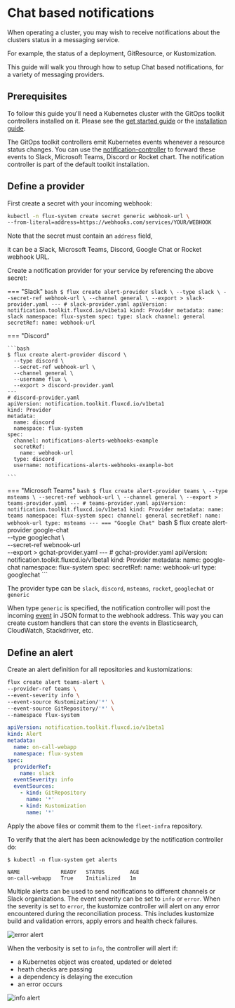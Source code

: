 # Chat based notifications

When operating a cluster, you may wish to receive notifications about the clusters status in a messaging service.

For example, the status of a deployment, GitResource, or Kustomization.

This guide will walk you through how to setup Chat based notifications, for a variety of messaging providers.

## Prerequisites

To follow this guide you'll need a Kubernetes cluster with the GitOps
toolkit controllers installed on it.
Please see the [get started guide](../get-started/index.md)
or the [installation guide](installation.md).

The GitOps toolkit controllers emit Kubernetes events whenever a resource status changes.
You can use the [notification-controller](../components/notification/controller.md)
to forward these events to Slack, Microsoft Teams, Discord or Rocket chart.
The notification controller is part of the default toolkit installation.


## Define a provider

First create a secret with your incoming webhook:

```sh
kubectl -n flux-system create secret generic webhook-url \
--from-literal=address=https://webhooks.com/services/YOUR/WEBHOOK
```

Note that the secret must contain an `address` field,

it can be a Slack, Microsoft Teams, Discord, Google Chat or Rocket webhook URL.

Create a notification provider for your service by referencing the above secret:

=== "Slack"
    ```bash
    $ flux create alert-provider slack \
      --type slack \
      --secret-ref webhook-url \
      --channel general \
      --export > slack-provider.yaml
    ---
    # slack-provider.yaml
    apiVersion: notification.toolkit.fluxcd.io/v1beta1
    kind: Provider
    metadata:
      name: slack
      namespace: flux-system
    spec:
      type: slack
      channel: general
      secretRef:
        name: webhook-url
    ```

=== "Discord"

    ```bash
    $ flux create alert-provider discord \
      --type discord \
      --secret-ref webhook-url \
      --channel general \
      --username flux \
      --export > discord-provider.yaml
    ---
    # discord-provider.yaml
    apiVersion: notification.toolkit.fluxcd.io/v1beta1
    kind: Provider
    metadata:
      name: discord
      namespace: flux-system
    spec:
      channel: notifications-alerts-webhooks-example
      secretRef:
        name: webhook-url
      type: discord
      username: notifications-alerts-webhooks-example-bot

    ```
=== "Microsoft Teams"
    ```bash
    $ flux create alert-provider teams \
      --type msteams \
      --secret-ref webhook-url \
      --channel general \
      --export > teams-provider.yaml
    ---
    # teams-provider.yaml
    apiVersion: notification.toolkit.fluxcd.io/v1beta1
    kind: Provider
    metadata:
      name: teams
      namespace: flux-system
    spec:
      channel: general
      secretRef:
        name: webhook-url
      type: msteams
    ---
=== "Google Chat"
    ```bash
    $ flux create alert-provider google-chat \
      --type googlechat \   
      --secret-ref webnook-url \
      --export > gchat-provider.yaml
    ---
    # gchat-provider.yaml
    apiVersion: notification.toolkit.fluxcd.io/v1beta1
    kind: Provider
    metadata:
      name: google-chat
      namespace: flux-system
    spec:
      secretRef:
        name: webhook-url
      type: googlechat
    ```

The provider type can be `slack`, `discord`, `msteams`, `rocket`,  `googlechat` or `generic`

When type `generic` is specified, the notification controller will post the incoming
[event](../components/notification/event.md) in JSON format to the webhook address.
This way you can create custom handlers that can store the events in
Elasticsearch, CloudWatch, Stackdriver, etc.

## Define an alert

Create an alert definition for all repositories and kustomizations:

```bash
flux create alert teams-alert \
--provider-ref teams \
--event-severity info \
--event-source Kustomization/'*' \
--event-source GitRepository/'*' \
--namespace flux-system

```
```yaml
apiVersion: notification.toolkit.fluxcd.io/v1beta1
kind: Alert
metadata:
  name: on-call-webapp
  namespace: flux-system
spec:
  providerRef:
    name: slack
  eventSeverity: info
  eventSources:
    - kind: GitRepository
      name: '*'
    - kind: Kustomization
      name: '*'
```

Apply the above files or commit them to the `fleet-infra` repository.

To verify that the alert has been acknowledge by the notification controller do:

```console
$ kubectl -n flux-system get alerts

NAME             READY   STATUS        AGE
on-call-webapp   True    Initialized   1m
```

Multiple alerts can be used to send notifications to different channels or Slack organizations.
The event severity can be set to `info` or `error`.
When the severity is set to `error`, the kustomize controller will alert on any error encountered during the reconciliation process.
This includes kustomize build and validation errors, apply errors and health check failures.

![error alert](../_files/slack-error-alert.png)

When the verbosity is set to `info`, the controller will alert if:

* a Kubernetes object was created, updated or deleted
* heath checks are passing
* a dependency is delaying the execution
* an error occurs

![info alert](../_files/slack-info-alert.png)
